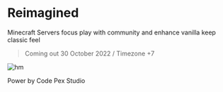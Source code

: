 # Reimagined
Minecraft Servers focus play with community and enhance vanilla keep classic feel


> Coming out 30 October 2022 / Timezone +7

![hm](https://media.discordapp.net/attachments/1030168555334930503/1030470004174508103/extraction_reimage_optimize.gif)

Power by Code Pex Studio

